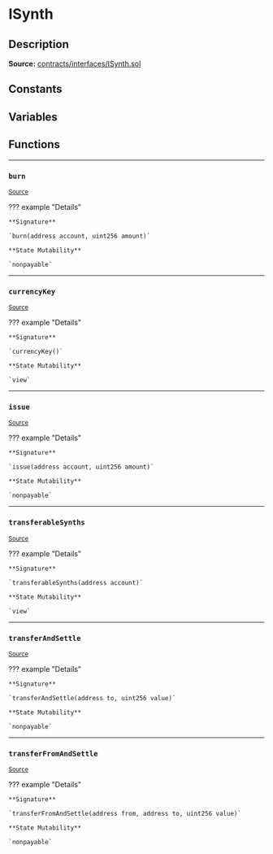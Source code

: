 # ISynth

## Description

**Source:** [contracts/interfaces/ISynth.sol](https://github.com/Synthetixio/synthetix/tree/v2.21.15/contracts/interfaces/ISynth.sol)

## Constants

## Variables

## Functions

---

### `burn`

<sub>[Source](https://github.com/Synthetixio/synthetix/tree/v2.21.15/contracts/interfaces/ISynth.sol#L20)</sub>

??? example "Details"

    **Signature**

    `burn(address account, uint256 amount)`

    **State Mutability**

    `nonpayable`

---

### `currencyKey`

<sub>[Source](https://github.com/Synthetixio/synthetix/tree/v2.21.15/contracts/interfaces/ISynth.sol#L6)</sub>

??? example "Details"

    **Signature**

    `currencyKey()`

    **State Mutability**

    `view`

---

### `issue`

<sub>[Source](https://github.com/Synthetixio/synthetix/tree/v2.21.15/contracts/interfaces/ISynth.sol#L22)</sub>

??? example "Details"

    **Signature**

    `issue(address account, uint256 amount)`

    **State Mutability**

    `nonpayable`

---

### `transferableSynths`

<sub>[Source](https://github.com/Synthetixio/synthetix/tree/v2.21.15/contracts/interfaces/ISynth.sol#L8)</sub>

??? example "Details"

    **Signature**

    `transferableSynths(address account)`

    **State Mutability**

    `view`

---

### `transferAndSettle`

<sub>[Source](https://github.com/Synthetixio/synthetix/tree/v2.21.15/contracts/interfaces/ISynth.sol#L11)</sub>

??? example "Details"

    **Signature**

    `transferAndSettle(address to, uint256 value)`

    **State Mutability**

    `nonpayable`

---

### `transferFromAndSettle`

<sub>[Source](https://github.com/Synthetixio/synthetix/tree/v2.21.15/contracts/interfaces/ISynth.sol#L13)</sub>

??? example "Details"

    **Signature**

    `transferFromAndSettle(address from, address to, uint256 value)`

    **State Mutability**

    `nonpayable`
